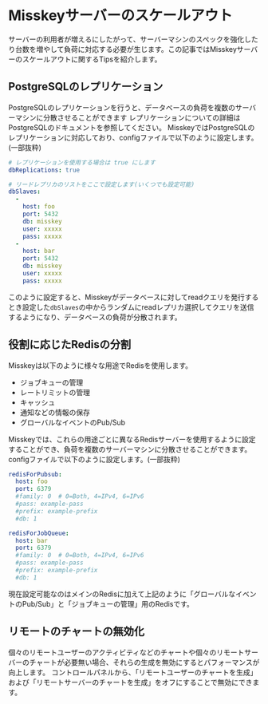 # Misskeyサーバーのスケールアウト

サーバーの利用者が増えるにしたがって、サーバーマシンのスペックを強化したり台数を増やして負荷に対応する必要が生じます。この記事ではMisskeyサーバーのスケールアウトに関するTipsを紹介します。

## PostgreSQLのレプリケーション
PostgreSQLのレプリケーションを行うと、データベースの負荷を複数のサーバーマシンに分散させることができます
レプリケーションについての詳細はPostgreSQLのドキュメントを参照してください。
MisskeyではPostgreSQLのレプリケーションに対応しており、configファイルで以下のように設定します。(一部抜粋)

``` yml
# レプリケーションを使用する場合は true にします
dbReplications: true

# リードレプリカのリストをここで設定します(いくつでも設定可能)
dbSlaves:
  -
    host: foo
    port: 5432
    db: misskey
    user: xxxxx
    pass: xxxxx
  -
    host: bar
    port: 5432
    db: misskey
    user: xxxxx
    pass: xxxxx
```

このように設定すると、Misskeyがデータベースに対してreadクエリを発行するとき設定した`dbSlaves`の中からランダムにreadレプリカ選択してクエリを送信するようになり、データベースの負荷が分散されます。

## 役割に応じたRedisの分割
Misskeyは以下のように様々な用途でRedisを使用します。

- ジョブキューの管理
- レートリミットの管理
- キャッシュ
- 通知などの情報の保存
- グローバルなイベントのPub/Sub

Misskeyでは、これらの用途ごとに異なるRedisサーバーを使用するように設定することができ、負荷を複数のサーバーマシンに分散させることができます。
configファイルで以下のように設定します。(一部抜粋)

``` yml
redisForPubsub:
  host: foo
  port: 6379
  #family: 0  # 0=Both, 4=IPv4, 6=IPv6
  #pass: example-pass
  #prefix: example-prefix
  #db: 1

redisForJobQueue:
  host: bar
  port: 6379
  #family: 0  # 0=Both, 4=IPv4, 6=IPv6
  #pass: example-pass
  #prefix: example-prefix
  #db: 1
```

現在設定可能なのはメインのRedisに加えて上記のように「グローバルなイベントのPub/Sub」と「ジョブキューの管理」用のRedisです。

## リモートのチャートの無効化
個々のリモートユーザーのアクティビティなどのチャートや個々のリモートサーバーのチャートが必要無い場合、それらの生成を無効にするとパフォーマンスが向上します。
コントロールパネルから、「リモートユーザーのチャートを生成」および「リモートサーバーのチャートを生成」をオフにすることで無効にできます。
